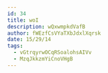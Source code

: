 ```yaml
---
id: 34
title: woI
description: wQxwmpkdVafB
author: fWEzfCsVYaTXbJdxlXqrsk
date: 15/29/14
tags:
  - vGtrqyrwOCqRSoalohsAIVv
  - MzqJkkzmYiCnoVHgB
---
```

